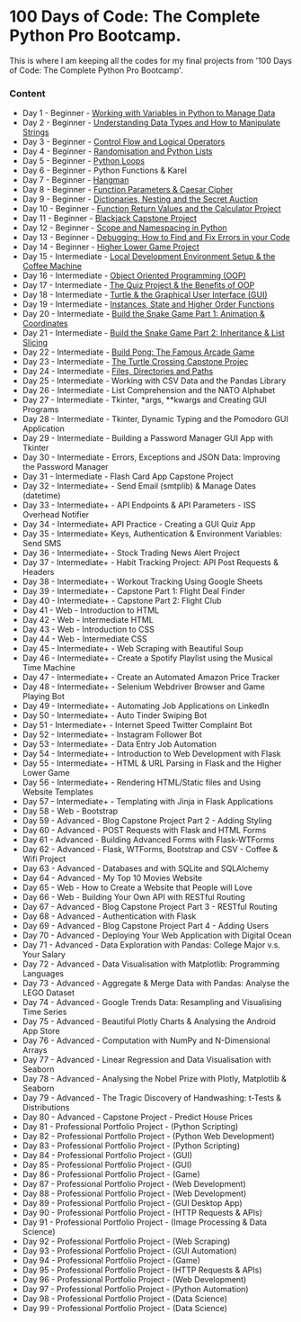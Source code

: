 # **100 Days of Code: The Complete Python Pro Bootcamp.**  
This is where I am keeping all the codes for my final projects from '100 Days of Code: The Complete Python Pro Bootcamp'.   

### Content   
* Day 1 - Beginner - [Working with Variables in Python to Manage Data ](https://github.com/Dv-nn/100-Days-of-Code--The-Complete-Python-Pro-Bootcamp-/blob/main/Day%201/main.py) 
* Day 2 - Beginner - [Understanding Data Types and How to Manipulate Strings](https://github.com/Dv-nn/100-Days-of-Code--The-Complete-Python-Pro-Bootcamp-/blob/main/Day%202/main.py)
* Day 3 - Beginner - [Control Flow and Logical Operators](https://github.com/Dv-nn/100-Days-of-Code--The-Complete-Python-Pro-Bootcamp-/blob/main/Day%203/main.py)
* Day 4 - Beginner - [Randomisation and Python Lists](https://github.com/Dv-nn/100-Days-of-Code--The-Complete-Python-Pro-Bootcamp-/blob/main/Day%204/main.py)
* Day 5 - Beginner - [Python Loops](https://github.com/Dv-nn/100-Days-of-Code--The-Complete-Python-Pro-Bootcamp-/edit/main/Day%205/main.py)
* Day 6 - Beginner - Python Functions & Karel
* Day 7 - Beginner - [Hangman](https://github.com/Dv-nn/100-Days-of-Code--The-Complete-Python-Pro-Bootcamp-/tree/main/Day%207)
* Day 8 - Beginner - [Function Parameters & Caesar Cipher](https://github.com/Dv-nn/100-Days-of-Code--The-Complete-Python-Pro-Bootcamp-/blob/main/Day%208/main.py)
* Day 9 - Beginner - [Dictionaries, Nesting and the Secret Auction](https://github.com/Dv-nn/100-Days-of-Code--The-Complete-Python-Pro-Bootcamp-/tree/main/Day%209)
* Day 10 - Beginner - [Function Return Values and the Calculator Project](https://github.com/Dv-nn/100-Days-of-Code--The-Complete-Python-Pro-Bootcamp-/tree/main/Day%2010)
* Day 11 - Beginner - [Blackjack Capstone Project](https://github.com/Dv-nn/100-Days-of-Code--The-Complete-Python-Pro-Bootcamp-/blob/main/Day%2011/blackjack.py)
* Day 12 - Beginner - [Scope and Namespacing in Python](https://github.com/Dv-nn/100-Days-of-Code--The-Complete-Python-Pro-Bootcamp-/blob/main/Day%2012/main.py)
* Day 13 - Beginner - [Debugging: How to Find and Fix Errors in your Code](https://github.com/Dv-nn/100-Days-of-Code--The-Complete-Python-Pro-Bootcamp-/blob/main/Day%2013/main.py)
* Day 14 - Beginner - [Higher Lower Game Project](https://github.com/Dv-nn/100-Days-of-Code--The-Complete-Python-Pro-Bootcamp-/tree/main/Day%2014)
* Day 15 - Intermediate - [Local Development Environment Setup & the Coffee Machine](https://github.com/Dv-nn/100-Days-of-Code--The-Complete-Python-Pro-Bootcamp-/tree/main/Day%2015)
* Day 16 - Intermediate - [Object Oriented Programming (OOP)](https://github.com/Dv-nn/100-Days-of-Code--The-Complete-Python-Pro-Bootcamp-/tree/main/Day%2016)
* Day 17 - Intermediate - [The Quiz Project & the Benefits of OOP](https://github.com/Dv-nn/100-Days-of-Code--The-Complete-Python-Pro-Bootcamp-/tree/main/Day%2017/quiz-game)
* Day 18 - Intermediate - [Turtle & the Graphical User Interface (GUI)](https://github.com/Dv-nn/100-Days-of-Code--The-Complete-Python-Pro-Bootcamp-/tree/main/Day%2018)
* Day 19 - Intermediate - [Instances, State and Higher Order Functions](https://github.com/Dv-nn/100-Days-of-Code--The-Complete-Python-Pro-Bootcamp-/tree/main/Day%2019)
* Day 20 - Intermediate - [Build the Snake Game Part 1: Animation & Coordinates](https://github.com/Dv-nn/100-Days-of-Code--The-Complete-Python-Pro-Bootcamp-/tree/main/Day%2020)
* Day 21 - Intermediate - [Build the Snake Game Part 2: Inheritance & List Slicing](https://github.com/Dv-nn/100-Days-of-Code--The-Complete-Python-Pro-Bootcamp-/tree/main/Day%2021)
* Day 22 - Intermediate - [Build Pong: The Famous Arcade Game](https://github.com/Dv-nn/100-Days-of-Code--The-Complete-Python-Pro-Bootcamp-/tree/main/Day%2022)  
* Day 23 - Intermediate - [The Turtle Crossing Capstone Projec](https://github.com/Dv-nn/100-Days-of-Code--The-Complete-Python-Pro-Bootcamp-/tree/main/Day%2023) 
* Day 24 - Intermediate - [Files, Directories and Paths](https://github.com/Dv-nn/100-Days-of-Code--The-Complete-Python-Pro-Bootcamp-/tree/main/Day%2024)  
* Day 25 - Intermediate - Working with CSV Data and the Pandas Library
* Day 26 - Intermediate - List Comprehension and the NATO Alphabet
* Day 27 - Intermediate - Tkinter, *args, **kwargs and Creating GUI Programs
* Day 28 - Intermediate - Tkinter, Dynamic Typing and the Pomodoro GUI Application
* Day 29 - Intermediate - Building a Password Manager GUI App with Tkinter
* Day 30 - Intermediate - Errors, Exceptions and JSON Data: Improving the Password Manager
* Day 31 - Intermediate - Flash Card App Capstone Project
* Day 32 - Intermediate+ - Send Email (smtplib) & Manage Dates (datetime)
* Day 33 - Intermediate+ - API Endpoints & API Parameters - ISS Overhead Notifier
* Day 34 - Intermediate+  API Practice - Creating a GUI Quiz App
* Day 35 - Intermediate+  Keys, Authentication & Environment Variables: Send SMS
* Day 36 - Intermediate+ - Stock Trading News Alert Project
* Day 37 - Intermediate+ - Habit Tracking Project: API Post Requests & Headers
* Day 38 - Intermediate+ - Workout Tracking Using Google Sheets
* Day 39 - Intermediate+ - Capstone Part 1: Flight Deal Finder
* Day 40 - Intermediate+ - Capstone Part 2: Flight Club
* Day 41 - Web - Introduction to HTML
* Day 42 - Web - Intermediate HTML
* Day 43 - Web - Introduction to CSS
* Day 44 - Web - Intermediate CSS
* Day 45 - Intermediate+ - Web Scraping with Beautiful Soup
* Day 46 - Intermediate+ - Create a Spotify Playlist using the Musical Time Machine
* Day 47 - Intermediate+ - Create an Automated Amazon Price Tracker
* Day 48 - Intermediate+ - Selenium Webdriver Browser and Game Playing Bot
* Day 49 - Intermediate+ - Automating Job Applications on LinkedIn
* Day 50 - Intermediate+ - Auto Tinder Swiping Bot
* Day 51 - Intermediate+ - Internet Speed Twitter Complaint Bot
* Day 52 - Intermediate+ - Instagram Follower Bot
* Day 53 - Intermediate+ - Data Entry Job Automation
* Day 54 - Intermediate+ - Introduction to Web Development with Flask
* Day 55 - Intermediate+ - HTML & URL Parsing in Flask and the Higher Lower Game
* Day 56 - Intermediate+ - Rendering HTML/Static files and Using Website Templates
* Day 57 - Intermediate+ - Templating with Jinja in Flask Applications
* Day 58 - Web - Bootstrap
* Day 59 - Advanced - Blog Capstone Project Part 2 - Adding Styling
* Day 60 - Advanced - POST Requests with Flask and HTML Forms
* Day 61 - Advanced - Building Advanced Forms with Flask-WTForms
* Day 62 - Advanced - Flask, WTForms, Bootstrap and CSV - Coffee & Wifi Project
* Day 63 - Advanced - Databases and with SQLite and SQLAlchemy
* Day 64 - Advanced - My Top 10 Movies Website
* Day 65 - Web - How to Create a Website that People will Love
* Day 66 - Web - Building Your Own API with RESTful Routing
* Day 67 - Advanced - Blog Capstone Project Part 3 - RESTful Routing
* Day 68 - Advanced - Authentication with Flask
* Day 69 - Advanced - Blog Capstone Project Part 4 - Adding Users
* Day 70 - Advanced - Deploying Your Web Application with Digital Ocean
* Day 71 - Advanced - Data Exploration with Pandas: College Major v.s. Your Salary
* Day 72 - Advanced - Data Visualisation with Matplotlib: Programming Languages
* Day 73 - Advanced - Aggregate & Merge Data with Pandas: Analyse the LEGO Dataset
* Day 74 - Advanced - Google Trends Data: Resampling and Visualising Time Series
* Day 75 - Advanced - Beautiful Plotly Charts & Analysing the Android App Store
* Day 76 - Advanced - Computation with NumPy and N-Dimensional Arrays
* Day 77 - Advanced - Linear Regression and Data Visualisation with Seaborn
* Day 78 - Advanced - Analysing the Nobel Prize with Plotly, Matplotlib & Seaborn
* Day 79 - Advanced - The Tragic Discovery of Handwashing: t-Tests & Distributions
* Day 80 - Advanced - Capstone Project - Predict House Prices
* Day 81 - Professional Portfolio Project - (Python Scripting)
* Day 82 - Professional Portfolio Project - (Python Web Development)
* Day 83 - Professional Portfolio Project - (Python Scripting)
* Day 84 - Professional Portfolio Project - (GUI)
* Day 85 - Professional Portfolio Project - (GUI)
* Day 86 - Professional Portfolio Project - (Game)
* Day 87 - Professional Portfolio Project - (Web Development)
* Day 88 - Professional Portfolio Project - (Web Development)
* Day 89 - Professional Portfolio Project - (GUI Desktop App)
* Day 90 - Professional Portfolio Project - (HTTP Requests & APIs)
* Day 91 - Professional Portfolio Project - (Image Processing & Data Science)
* Day 92 - Professional Portfolio Project - (Web Scraping)
* Day 93 - Professional Portfolio Project - (GUI Automation)
* Day 94 - Professional Portfolio Project - (Game)
* Day 95 - Professional Portfolio Project - (HTTP Requests & APIs)
* Day 96 - Professional Portfolio Project - (Web Development)
* Day 97 - Professional Portfolio Project - (Python Automation)
* Day 98 - Professional Portfolio Project - (Data Science)
* Day 99 - Professional Portfolio Project - (Data Science)
